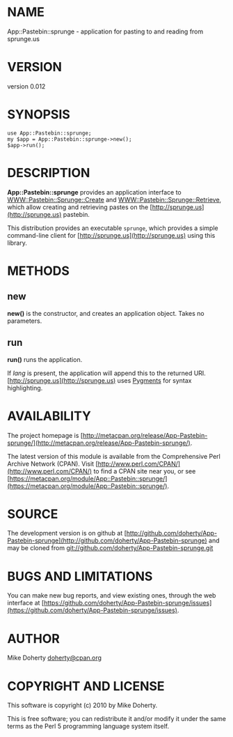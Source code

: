 # NAME

App::Pastebin::sprunge - application for pasting to and reading from sprunge.us

# VERSION

version 0.012

# SYNOPSIS

    use App::Pastebin::sprunge;
    my $app = App::Pastebin::sprunge->new();
    $app->run();

# DESCRIPTION

**App::Pastebin::sprunge** provides an application interface to
[WWW::Pastebin::Sprunge::Create](https://metacpan.org/pod/WWW::Pastebin::Sprunge::Create) and [WWW::Pastebin::Sprunge::Retrieve](https://metacpan.org/pod/WWW::Pastebin::Sprunge::Retrieve),
which allow creating and retrieving pastes on the [http://sprunge.us](http://sprunge.us) pastebin.

This distribution provides an executable `sprunge`, which provides a simple
command-line client for [http://sprunge.us](http://sprunge.us) using this library.

# METHODS

## new

**new()** is the constructor, and creates an application object. Takes no
parameters.

## run

**run()** runs the application.

If _lang_ is present, the application will append this to the returned URI.
[http://sprunge.us](http://sprunge.us) uses [Pygments](http://pygments.org) for syntax
highlighting.

# AVAILABILITY

The project homepage is [http://metacpan.org/release/App-Pastebin-sprunge/](http://metacpan.org/release/App-Pastebin-sprunge/).

The latest version of this module is available from the Comprehensive Perl
Archive Network (CPAN). Visit [http://www.perl.com/CPAN/](http://www.perl.com/CPAN/) to find a CPAN
site near you, or see [https://metacpan.org/module/App::Pastebin::sprunge/](https://metacpan.org/module/App::Pastebin::sprunge/).

# SOURCE

The development version is on github at [http://github.com/doherty/App-Pastebin-sprunge](http://github.com/doherty/App-Pastebin-sprunge)
and may be cloned from [git://github.com/doherty/App-Pastebin-sprunge.git](git://github.com/doherty/App-Pastebin-sprunge.git)

# BUGS AND LIMITATIONS

You can make new bug reports, and view existing ones, through the
web interface at [https://github.com/doherty/App-Pastebin-sprunge/issues](https://github.com/doherty/App-Pastebin-sprunge/issues).

# AUTHOR

Mike Doherty <doherty@cpan.org>

# COPYRIGHT AND LICENSE

This software is copyright (c) 2010 by Mike Doherty.

This is free software; you can redistribute it and/or modify it under
the same terms as the Perl 5 programming language system itself.
